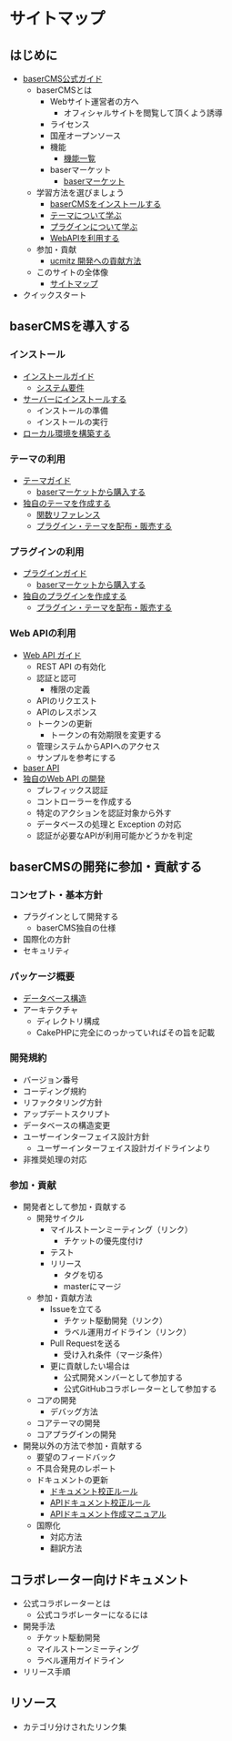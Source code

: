 # サイトマップ

## はじめに
- [baserCMS公式ガイド](index)
  - baserCMSとは
    - Webサイト運営者の方へ
      - オフィシャルサイトを閲覧して頂くよう誘導
    - ライセンス
    - 国産オープンソース
    - 機能 
      - [機能一覧](functions.md)
    - baserマーケット
      - [baserマーケット](market)
  - 学習方法を選びましょう
    - [baserCMSをインストールする](introduce/index)
    - [テーマについて学ぶ](theme/index)
    - [プラグインについて学ぶ](plugin/index)
    - [WebAPIを利用する](web_api/)
  - 参加・貢献
    - [ucmitz 開発への貢献方法](./ucmitz/index)
  - このサイトの全体像
    - [サイトマップ](sitemap) 
- クイックスタート

## baserCMSを導入する
### インストール
- [インストールガイド](introduce/index)
  - [システム要件](introduce/system_requirements)
- [サーバーにインストールする](introduce/install)
  - インストールの準備
  - インストールの実行
- [ローカル環境を構築する](introduce/build_local_env)

### テーマの利用
- [テーマガイド](theme/)
  - [baserマーケットから購入する](market.md#baserマーケットから購入する)
- [独自のテーマを作成する](theme/develop_theme)
  - [関数リファレンス](theme/reference/)
  - [プラグイン・テーマを配布・販売する](market.md#プラグイン・テーマを配布・販売する)

### プラグインの利用
- [プラグインガイド](plugin/index)
  - [baserマーケットから購入する](market.md#baserマーケットから購入する)
- [独自のプラグインを作成する](plugin/develop_plugin)
  - [プラグイン・テーマを配布・販売する](market.md#プラグイン・テーマを配布・販売する)

### Web APIの利用
- [Web API ガイド](web_api/index)
  - REST API の有効化
  - 認証と認可
    - 権限の定義
  - APIのリクエスト
  - APIのレスポンス 
  - トークンの更新
    - トークンの有効期限を変更する
  - 管理システムからAPIへのアクセス
  - サンプルを参考にする  
- [baser API](web_api/baser_api/index)
- [独自のWeb API の開発](web_api/develop_api)
  - プレフィックス認証
  - コントローラーを作成する
  - 特定のアクションを認証対象から外す
  - データベースの処理と Exception の対応
  - 認証が必要なAPIが利用可能かどうかを判定 

## baserCMSの開発に参加・貢献する

### コンセプト・基本方針
- プラグインとして開発する
  - baserCMS独自の仕様
- 国際化の方針
- セキュリティ

### パッケージ概要
- [データベース構造](./package/database)
- アーキテクチャ
  - ディレクトリ構成
  - CakePHPに完全にのっかっていればその旨を記載

### 開発規約
- バージョン番号
- コーディング規約
- リファクタリング方針
- アップデートスクリプト
- データベースの構造変更
- ユーザーインターフェイス設計方針
  - ユーザーインターフェイス設計ガイドラインより
- 非推奨処理の対応

### 参加・貢献
- 開発者として参加・貢献する
  - 開発サイクル
    - マイルストーンミーティング（リンク）
      - チケットの優先度付け
    - テスト
    - リリース
      - タグを切る
      - masterにマージ
  - 参加・貢献方法
    - Issueを立てる
      - チケット駆動開発（リンク）
      - ラベル運用ガイドライン（リンク）
    - Pull Requestを送る
      - 受け入れ条件（マージ条件）
    - 更に貢献したい場合は
      - 公式開発メンバーとして参加する
      - 公式GitHubコラボレーターとして参加する
  - コアの開発
    - デバッグ方法
  - コアテーマの開発
  - コアプラグインの開発
- 開発以外の方法で参加・貢献する
  - 要望のフィードバック
  - 不具合発見のレポート
  - ドキュメントの更新
    - [ドキュメント校正ルール](doc_writing/document_writing_rules)
    - [APIドキュメント校正ルール](doc_writing/api_document_writing_rules)
    - [APIドキュメント作成マニュアル](doc_writing/api_document_writing_manual)
  - 国際化
    - 対応方法
    - 翻訳方法

## コラボレーター向けドキュメント
- 公式コラボレーターとは
  - 公式コラボレーターになるには
- 開発手法
  - チケット駆動開発
  - マイルストーンミーティング
  - ラベル運用ガイドライン
- リリース手順

## リソース
- カテゴリ分けされたリンク集



